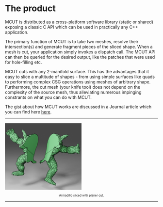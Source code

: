 # The product

MCUT is distributed as a cross-platform software library (static or shared) exposing a classic C API which can be used in practically any C++ application.

The primary function of MCUT is to take two meshes, resolve their intersection(s) and generate fragment pieces of the sliced shape. When a mesh is cut, your application simply invokes a dispatch call. The MCUT API can then be queried for the desired output, like the patches that were used for hole-filling etc.

MCUT cuts with any 2-manifold surface. This has the advantages that it easy to slice a multitude of shapes - from using simple surfaces like quads to performing complex CSG operations using meshes of arbitrary shape. Furthermore, the cut mesh (your knife tool) does not depend on the complexity of the source mesh, thus alleviating numerous impinging constrants on what you can do with MCUT.

The gist about how MCUT works are discussed in a Journal article which you can find here [here](https://onlinelibrary.wiley.com/doi/abs/10.1111/cgf.13953).

----

<div>
  <img src="../media/mcut_armadillo-slice.png" alt="mcut-extremely-concave-cut" style="width:50%" class="center"/> 
  <p style="text-align:center;font-size:70%;">Armadillo sliced with planer cut.</p>
</div>

----